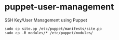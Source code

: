 # puppet-user-management
SSH Key/User Management using Puppet

```
sudo cp site.pp /etc/puppet/manifests/site.pp
sudo cp -R modules/* /etc/puppet/modules/
```

